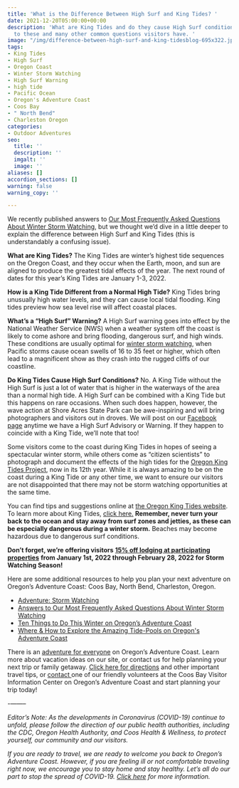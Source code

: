 ```yaml
---
title: 'What is the Difference Between High Surf and King Tides? '
date: 2021-12-20T05:00:00+00:00
description: 'What are King Tides and do they cause High Surf conditions? Answers
  to these and many other common questions visitors have. '
image: "/img/difference-between-high-surf-and-king-tidesblog-695x322.jpg"
tags:
- King Tides
- High Surf
- Oregon Coast
- Winter Storm Watching
- High Surf Warning
- high tide
- Pacific Ocean
- Oregon's Adventure Coast
- Coos Bay
- " North Bend"
- Charleston Oregon
categories:
- Outdoor Adventures
seo:
  title: ''
  description: ''
  imgalt: ''
  image: ''
aliases: []
accordion_sections: []
warning: false
warning_copy: ''

---
```

We recently published answers to [Our Most Frequently Asked Questions About Winter Storm Watching](https://www.oregonsadventurecoast.com/blog/answers-to-our-most-frequently-asked-questions-about-winter-storm-watching/), but we thought we’d dive in a little deeper to explain the difference between High Surf and King Tides (this is understandably a confusing issue).

**What are King Tides?** The King Tides are winter’s highest tide sequences on the Oregon Coast, and they occur when the Earth, moon, and sun are aligned to produce the greatest tidal effects of the year. The next round of dates for this year’s King Tides are January 1-3, 2022.

**How is a King Tide Different from a Normal High Tide?** King Tides bring unusually high water levels, and they can cause local tidal flooding. King tides preview how sea level rise will affect coastal places.

**What’s a “High Surf” Warning?** A High Surf warning goes into effect by the National Weather Service (NWS) when a weather system off the coast is likely to come ashore and bring flooding, dangerous surf, and high winds. These conditions are usually optimal for [winter storm watching](https://www.oregonsadventurecoast.com/storm-watching/), when Pacific storms cause ocean swells of 16 to 35 feet or higher, which often lead to a magnificent show as they crash into the rugged cliffs of our coastline.

**Do King Tides Cause High Surf Conditions?** No. A King Tide without the High Surf is just a lot of water that is higher in the waterways of the area than a normal high tide. A High Surf can be combined with a King Tide but this happens on rare occasions. When such does happen, however, the wave action at Shore Acres State Park can be awe-inspiring and will bring photographers and visitors out in droves. We will post on our [Facebook page](https://www.facebook.com/OregonsAdventureCoast) anytime we have a High Surf Advisory or Warning. If they happen to coincide with a King Tide, we’ll note that too!

Some visitors come to the coast during King Tides in hopes of seeing a spectacular winter storm, while others come as “citizen scientists” to photograph and document the effects of the high tides for the [Oregon King Tides Project](https://kcby.com/search?find=Oregon%20King%20Tides%20Project), now in its 12th year. While it is always amazing to be on the coast during a King Tide or any other time, we want to ensure our visitors are not disappointed that there may not be storm watching opportunities at the same time.

You can find tips and suggestions online at [the Oregon King Tides website](https://www.oregonkingtides.net/). To learn more about King Tides, [click here.](https://www.epa.gov/sites/default/files/2014-04/documents/king_tides_factsheet.pdf) **Remember, never turn your back to the ocean and stay away from surf zones and jetties, as these can be especially dangerous during a winter storm.** Beaches may become hazardous due to dangerous surf conditions.

**Don’t forget, we’re offering visitors** [**15% off lodging at participating properties**](https://www.oregonsadventurecoast.com/storm15/) **from January 1st, 2022 through February 28, 2022 for Storm Watching Season!**

Here are some additional resources to help you plan your next adventure on Oregon’s Adventure Coast: Coos Bay, North Bend, Charleston, Oregon.

* [Adventure: Storm Watching](https://www.oregonsadventurecoast.com/storm-watching/)
* [Answers to Our Most Frequently Asked Questions About Winter Storm Watching](https://www.oregonsadventurecoast.com/blog/answers-to-our-most-frequently-asked-questions-about-winter-storm-watching/)
* [Ten Things to Do This Winter on Oregon’s Adventure Coast](https://www.oregonsadventurecoast.com/blog/ten-things-to-do-this-winter-on-oregon-s-adventure-coast/)
* [Where & How to Explore the Amazing Tide-Pools on Oregon's Adventure Coast](https://www.oregonsadventurecoast.com/blog/where-how-to-explore-the-amazing-tide-pools-on-oregon-s-adventure-coast/)

There is an [adventure for everyone](https://www.oregonsadventurecoast.com/adventure) on Oregon’s Adventure Coast. Learn more about vacation ideas on our site, or contact us for help planning your next trip or family getaway. [Click here for directions](https://www.oregonsadventurecoast.com/travelers-info/) and other important travel tips, or [contact ](https://www.oregonsadventurecoast.com/contact/)one of our friendly volunteers at the Coos Bay Visitor Information Center on Oregon’s Adventure Coast and start planning your trip today!

\-——–

_Editor’s Note: As the developments in Coronavirus (COVID-19) continue to unfold, please follow the direction of our public health authorities, including the CDC, Oregon Health Authority, and Coos Health & Wellness, to protect yourself, our community and our visitors._

_If you are ready to travel, we are ready to welcome you back to Oregon’s Adventure Coast. However, if you are feeling ill or not comfortable traveling right now, we encourage you to stay home and stay healthy. Let’s all do our part to stop the spread of COVID-19._ [_Click here_](https://www.oregonsadventurecoast.com/covid-19/) _for more information._